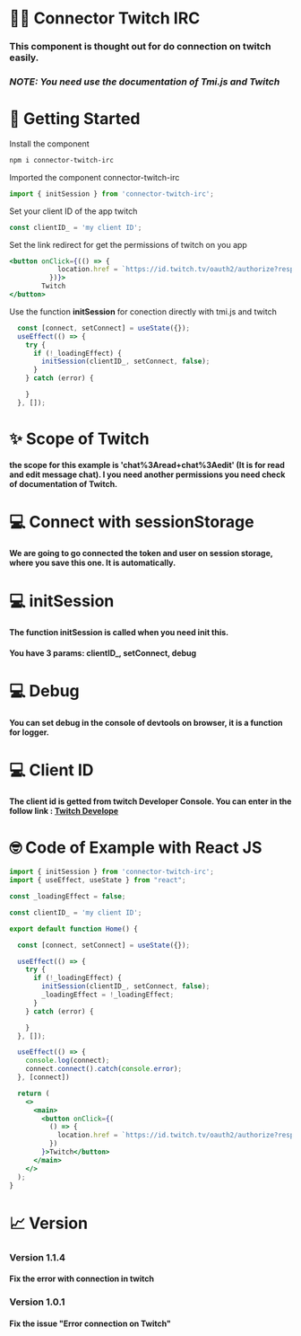 # 👋🏼 Connector Twitch IRC
### This component is thought out for do connection on twitch easily.

### **_NOTE:_** _You need use the documentation of Tmi.js and Twitch_

# 🚀 Getting Started 

Install the component
```bash
npm i connector-twitch-irc
```

Imported the component connector-twitch-irc
```js
import { initSession } from 'connector-twitch-irc';
```
Set your client ID of the app twitch
```js
const clientID_ = 'my client ID';
```

Set the link redirect for get the permissions of twitch on you app
```jsx
<button onClick={(() => {
            location.href = `https://id.twitch.tv/oauth2/authorize?response_type=token&client_id=${clientID_}&redirect_uri=${location.origin}&scope=chat%3Aread+chat%3Aedit`
          })}>
        Twitch
</button>
```

Use the function **initSession** for conection directly with tmi.js and twitch
```jsx
  const [connect, setConnect] = useState({});
  useEffect(() => {
    try {
      if (!_loadingEffect) {
        initSession(clientID_, setConnect, false);
      }
    } catch (error) {

    }
  }, []);
```

# ✨ Scope of Twitch
#### the scope for this example is 'chat%3Aread+chat%3Aedit' (It is for read and edit message chat). I you need another permissions you need check of documentation of Twitch.

# 💻 Connect with sessionStorage
#### We are going to go connected the token and user on session storage, where you save this one. It is automatically.

# 💻 initSession
#### The function initSession is called when you need init this.
#### You have 3 params: clientID_, setConnect, debug


# 💻 Debug
#### You can set debug in the console of devtools on browser, it is a function for logger.

# 💻 Client ID
#### The client id is getted from twitch Developer Console. You can enter in the follow link : <a href="https://dev.twitch.tv/">Twitch Develope</a>


# 🤓 Code of Example with React JS

```jsx
import { initSession } from 'connector-twitch-irc';
import { useEffect, useState } from "react";

const _loadingEffect = false;

const clientID_ = 'my client ID';

export default function Home() {

  const [connect, setConnect] = useState({});

  useEffect(() => {
    try {
      if (!_loadingEffect) {
        initSession(clientID_, setConnect, false);
        _loadingEffect = !_loadingEffect;
      }
    } catch (error) {

    }
  }, []);

  useEffect(() => {
    console.log(connect);
    connect.connect().catch(console.error);
  }, [connect])

  return (
    <>
      <main>
        <button onClick={(
          () => {
            location.href = `https://id.twitch.tv/oauth2/authorize?response_type=token&client_id=${clientID_}&redirect_uri=${location.origin}&scope=chat%3Aread+chat%3Aedit`
          })
        }>Twitch</button>
      </main>
    </>
  );
}

```

# 📈 Version

### Version 1.1.4
#### Fix the error with connection in twitch

### Version 1.0.1
#### Fix the issue "Error connection on Twitch"